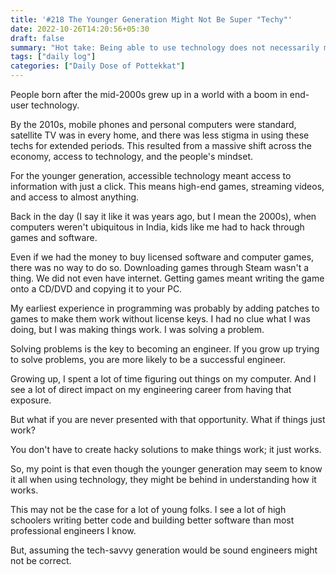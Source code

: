 ```yaml
---
title: '#218 The Younger Generation Might Not Be Super "Techy"'
date: 2022-10-26T14:20:56+05:30
draft: false
summary: "Hot take: Being able to use technology does not necessarily mean you are good at building it."
tags: ["daily log"]
categories: ["Daily Dose of Pottekkat"]
---
```


People born after the mid-2000s grew up in a world with a boom in end-user technology.

By the 2010s, mobile phones and personal computers were standard, satellite TV was in every home, and there was less stigma in using these techs for extended periods. This resulted from a massive shift across the economy, access to technology, and the people's mindset.

For the younger generation, accessible technology meant access to information with just a click. This means high-end games, streaming videos, and access to almost anything.

Back in the day (I say it like it was years ago, but I mean the 2000s), when computers weren't ubiquitous in India, kids like me had to hack through games and software.

Even if we had the money to buy licensed software and computer games, there was no way to do so. Downloading games through Steam wasn't a thing. We did not even have internet. Getting games meant writing the game onto a CD/DVD and copying it to your PC.

My earliest experience in programming was probably by adding patches to games to make them work without license keys. I had no clue what I was doing, but I was making things work. I was solving a problem.

Solving problems is the key to becoming an engineer. If you grow up trying to solve problems, you are more likely to be a successful engineer.

Growing up, I spent a lot of time figuring out things on my computer. And I see a lot of direct impact on my engineering career from having that exposure.

But what if you are never presented with that opportunity. What if things just work?

You don't have to create hacky solutions to make things work; it just works.

So, my point is that even though the younger generation may seem to know it all when using technology, they might be behind in understanding how it works.

This may not be the case for a lot of young folks. I see a lot of high schoolers writing better code and building better software than most professional engineers I know.

But, assuming the tech-savvy generation would be sound engineers might not be correct.
